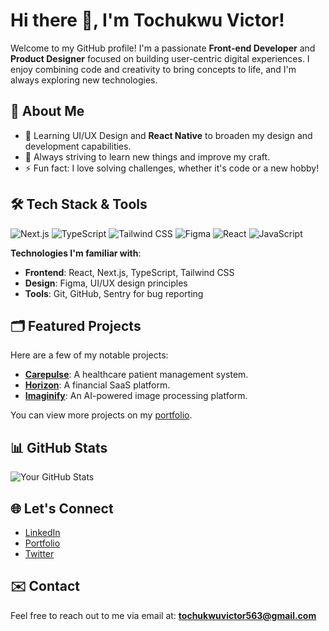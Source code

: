 # Hi there 👋, I'm Tochukwu Victor!

Welcome to my GitHub profile! I'm a passionate **Front-end Developer** and **Product Designer** focused on building user-centric digital experiences. I enjoy combining code and creativity to bring concepts to life, and I'm always exploring new technologies.

## 🚀 About Me

- 🎨 Learning UI/UX Design and **React Native** to broaden my design and development capabilities.
- 🌱 Always striving to learn new things and improve my craft.
- ⚡ Fun fact: I love solving challenges, whether it's code or a new hobby!

## 🛠️ Tech Stack & Tools

![Next.js](https://img.shields.io/badge/Next.js-black?style=flat&logo=next.js)
![TypeScript](https://img.shields.io/badge/TypeScript-blue?style=flat&logo=typescript&logoColor=white)
![Tailwind CSS](https://img.shields.io/badge/TailwindCSS-38B2AC?style=flat&logo=tailwind-css&logoColor=white)
![Figma](https://img.shields.io/badge/Figma-FF7262?style=flat&logo=figma&logoColor=white)
![React](https://img.shields.io/badge/React-61DAFB?style=flat&logo=react&logoColor=black)
![JavaScript](https://img.shields.io/badge/JavaScript-61DAFB?style=flat&logo=react&logoColor=black)

**Technologies I'm familiar with**:  
- **Frontend**: React, Next.js, TypeScript, Tailwind CSS
- **Design**: Figma, UI/UX design principles
- **Tools**: Git, GitHub, Sentry for bug reporting

## 🗂️ Featured Projects

Here are a few of my notable projects:

- **[Carepulse](http://carepulse-pearl.vercel.app/)**: A healthcare patient management system.  
- **[Horizon](http://horizon-azure.vercel.app/)**: A financial SaaS platform.  
- **[Imaginify](https://imaginify-snowy-delta.vercel.app/)**: An AI-powered image processing platform.

You can view more projects on my [portfolio](https://tochukwu-victor-portfolio.vercel.app/).

## 📊 GitHub Stats

![Your GitHub Stats](https://github-readme-stats.vercel.app/api?username=Victor752-byte&show_icons=true&theme=radical)

## 🌐 Let's Connect

- [LinkedIn](https://www.linkedin.com/in/tochukwu-victor-7a03b7221/)
- [Portfolio](https://tochukwu-victor-portfolio.vercel.app/)
- [Twitter](https://x.com/Victorcode1)

## ✉️ Contact

Feel free to reach out to me via email at: **tochukwuvictor563@gmail.com**
